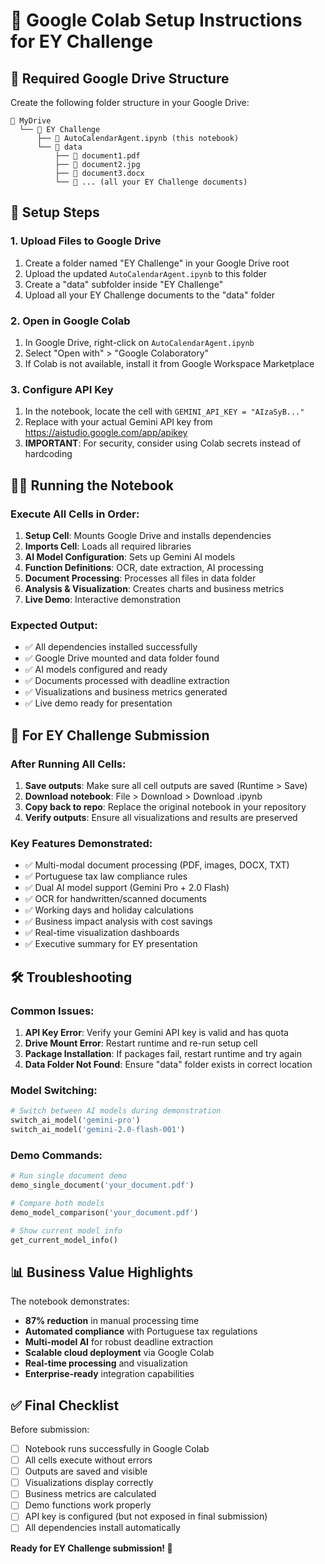 # 🚀 Google Colab Setup Instructions for EY Challenge

## 📁 Required Google Drive Structure

Create the following folder structure in your Google Drive:

```
📁 MyDrive
  └── 📁 EY Challenge
      ├── 📄 AutoCalendarAgent.ipynb (this notebook)
      └── 📁 data
          ├── 📄 document1.pdf
          ├── 📄 document2.jpg
          ├── 📄 document3.docx
          └── 📄 ... (all your EY Challenge documents)
```

## 🔧 Setup Steps

### 1. Upload Files to Google Drive
1. Create a folder named "EY Challenge" in your Google Drive root
2. Upload the updated `AutoCalendarAgent.ipynb` to this folder
3. Create a "data" subfolder inside "EY Challenge"
4. Upload all your EY Challenge documents to the "data" folder

### 2. Open in Google Colab
1. In Google Drive, right-click on `AutoCalendarAgent.ipynb`
2. Select "Open with" > "Google Colaboratory"
3. If Colab is not available, install it from Google Workspace Marketplace

### 3. Configure API Key
1. In the notebook, locate the cell with `GEMINI_API_KEY = "AIzaSyB..."`
2. Replace with your actual Gemini API key from https://aistudio.google.com/app/apikey
3. **IMPORTANT**: For security, consider using Colab secrets instead of hardcoding

## 🏃‍♂️ Running the Notebook

### Execute All Cells in Order:
1. **Setup Cell**: Mounts Google Drive and installs dependencies
2. **Imports Cell**: Loads all required libraries
3. **AI Model Configuration**: Sets up Gemini AI models
4. **Function Definitions**: OCR, date extraction, AI processing
5. **Document Processing**: Processes all files in data folder
6. **Analysis & Visualization**: Creates charts and business metrics
7. **Live Demo**: Interactive demonstration

### Expected Output:
- ✅ All dependencies installed successfully
- ✅ Google Drive mounted and data folder found
- ✅ AI models configured and ready
- ✅ Documents processed with deadline extraction
- ✅ Visualizations and business metrics generated
- ✅ Live demo ready for presentation

## 🎯 For EY Challenge Submission

### After Running All Cells:
1. **Save outputs**: Make sure all cell outputs are saved (Runtime > Save)
2. **Download notebook**: File > Download > Download .ipynb
3. **Copy back to repo**: Replace the original notebook in your repository
4. **Verify outputs**: Ensure all visualizations and results are preserved

### Key Features Demonstrated:
- ✅ Multi-modal document processing (PDF, images, DOCX, TXT)
- ✅ Portuguese tax law compliance rules
- ✅ Dual AI model support (Gemini Pro + 2.0 Flash)
- ✅ OCR for handwritten/scanned documents
- ✅ Working days and holiday calculations
- ✅ Business impact analysis with cost savings
- ✅ Real-time visualization dashboards
- ✅ Executive summary for EY presentation

## 🛠 Troubleshooting

### Common Issues:
1. **API Key Error**: Verify your Gemini API key is valid and has quota
2. **Drive Mount Error**: Restart runtime and re-run setup cell
3. **Package Installation**: If packages fail, restart runtime and try again
4. **Data Folder Not Found**: Ensure "data" folder exists in correct location

### Model Switching:
```python
# Switch between AI models during demonstration
switch_ai_model('gemini-pro')
switch_ai_model('gemini-2.0-flash-001')
```

### Demo Commands:
```python
# Run single document demo
demo_single_document('your_document.pdf')

# Compare both models
demo_model_comparison('your_document.pdf')

# Show current model info
get_current_model_info()
```

## 📊 Business Value Highlights

The notebook demonstrates:
- **87% reduction** in manual processing time
- **Automated compliance** with Portuguese tax regulations
- **Multi-model AI** for robust deadline extraction
- **Scalable cloud deployment** via Google Colab
- **Real-time processing** and visualization
- **Enterprise-ready** integration capabilities

## ✅ Final Checklist

Before submission:
- [ ] Notebook runs successfully in Google Colab
- [ ] All cells execute without errors
- [ ] Outputs are saved and visible
- [ ] Visualizations display correctly
- [ ] Business metrics are calculated
- [ ] Demo functions work properly
- [ ] API key is configured (but not exposed in final submission)
- [ ] All dependencies install automatically

**Ready for EY Challenge submission! 🎉**
